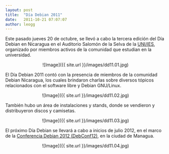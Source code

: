 ```yaml
---
layout: post
title:  "Día Debian 2011"
date:   2011-10-21 07:07:07
author: leogg
---
```


Este pasado jueves 20 de octubre, se llevó a cabo la tercera edición del Día Debian en Nicaragua en el Auditorio Salomón de la Selva de la [UNI/IES](http://www.uni.edu.ni), organizado por miembros activos de la comunidad que estudian en la universidad.

<p align="center" markdown="1">
![Image]({{ site.url }}/images/dd11.01.jpg)
</p>

El Día Debian 2011 contó con la presencia de miembros de la comunidad Debian Nicaragua, los cuales brindaron charlas sobre diversos tópicos relacionados con el software libre y Debian GNU/Linux.

<p align="center" markdown="1">
![Image]({{ site.url }}/images/dd11.02.jpg)
</p>

También hubo un área de instalaciones y stands, donde se vendieron y distribuyeron discos y camisetas.

<p align="center" markdown="1">
![Image]({{ site.url }}/images/dd11.03.jpg)
</p>

El próximo Día Debian se llevará a cabo a inicios de julio 2012, en el marco de la [Conferencia Debian 2012 (DebConf12)](http://debconf12.debconf.org), en la ciudad de Managua.

<p align="center" markdown="1">
![Image]({{ site.url }}/images/dd11.04.jpg)
</p>
